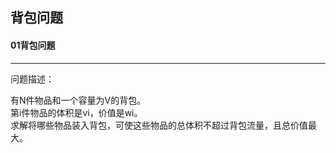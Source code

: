 ## 背包问题
#### 01背包问题
***
问题描述：

有N件物品和一个容量为V的背包。  
第i件物品的体积是vi，价值是wi。  
求解将哪些物品装入背包，可使这些物品的总体积不超过背包流量，且总价值最大。
